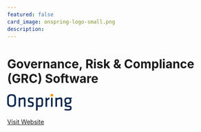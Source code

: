 ```yaml
---
featured: false
card_image: onspring-logo-small.png
description: 
---
```


# Governance, Risk & Compliance (GRC) Software
<img src="onspring-logo-small.png" alt="Logo" style="max-width: 200px; height: auto;">

<a href="https://onspring.com/solutions/governance-risk-compliance/">Visit Website</a>  

